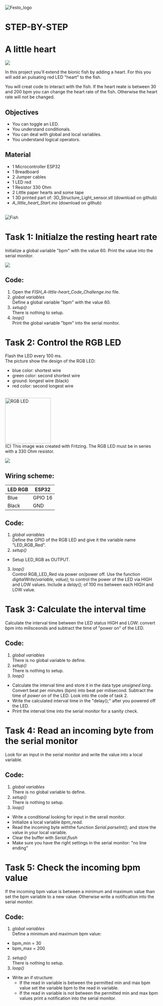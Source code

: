 ![Festo_logo](../../Image/Logo_Festo.png)
# STEP-BY-STEP
# A little heart
![](../../Image/Fish_Level1_A_little_heart_finale.jpg)

In this project you'll extend the bionic fish by adding a heart. For this you will add an pulsating red LED "heart" to the fish.

You will creat code to interact with the fish. If the heart reate is between 30 and 200 bpm you can change the heart rate of the fish. Otherwise the heart rate will not be changed.

## Objectives
* You can toggle an LED.
* You understand conditionals.
* You can deal with global and local variables.
* You understand logical operators.

## Material 
* 1 Microcontroller ESP32
* 1 Breadboard
* 2 Jumper cables
* 1 LED red 
* 1 Resistor 330 Ohm
* 2 Little paper hearts and some tape
* 1 3D printed part of: 3D_Structure_Light_sensor.stl (download on github)
* *A_little_heart_Start.ino* (download on github)

<br> ![Fish](../../Image/Fish_Level1_A_little_heart_Task0.jpg)

# Task 1: Initialze the resting heart rate
Initialize a global variable "bpm" with the value 60. Print the value into the serial monitor.

![](../../Image/Fish_Level1_A_little_heart_Task1.jpg)

## Code:
1. Open the *FISH_A-little-heart_Code_Challenge.ino* file.<br>
2. *global variables*
<br>Define a global variable "bpm" with the value 60. 
3. *setup()*
<br>There is nothing to setup.
4. *loop()*
<br>Print the global variable "bpm" into the serial monitor.

# Task 2: Control the RGB LED 
Flash the LED every 100 ms.
<br> The picture show the design of the RGB LED:
* blue color: shortest wire 
* green color: second shortest wire
* ground: longest wire (black)
* red color: second longest wire
  
<br><img src="../../Image/LED_RGB.PNG" alt="RGB LED" width="150"/> <br>(C) This image was created with Fritzing.
The RGB LED must be in series with a 330 Ohm resistor.

![](../../Image/Fish_Level1_A_little_heart_Task2.jpg)

## Wiring scheme:
LED RGB| ESP32 
------------ | -------------
Blue | GPIO 16 
Black | GND

## Code:
1. *global variables*
<br>Define the GPIO of the RGB LED and give it the variable name "LED_RGB_Red".
2. *setup()*
* Setup LED_RGB as OUTPUT.
3. *loop()*
<br>Control RGB_LED_Red via power on/power off. Use the function *digitalWrite(variable, value);* to control the power of the LED via HIGH and LOW values. Include a *delay();* of 100 ms between each HIGH and LOW value.

# Task 3: Calculate the interval time
Calculate the interval time between the LED status HIGH and LOW: convert bpm into milisceonds and subtract the time of "power on" of the LED.

## Code:
1. *global variables*
<br> There is no global variable to define.
2. *setup()*
<br> There is nothing to setup.
3. *loop()*
* Calculate the interval time and store it in the data type *unsigned long*. Convert beat per minutes (bpm) into beat per milisecond. Subtract the time of *power on* of the LED. Look into the code of task 2.
* Write the calculated interval time in the "delay();" after you powered off the LED.
* Print the interval time into the serial monitor for a sanity check.

# Task 4: Read an incoming byte from the serial monitor
Look for an input in the serial monitor and write the value into a local variable.

## Code:
1. *global variables*
<br> There is no global variable to define.
2. *setup()*
<br> There is nothing to setup.
3. *loop()*
* Write a conditional looking for input in the serail monitor.
* Initialize a local variable *bpm_read*.
* Read the incoming byte withthe function *Serial.parseInt();* and store the value in your local variable.
* Clear the buffer with *Serial.flush*
* Make sure you have the right settings in the serial monitor: "no line ending"

# Task 5: Check the incoming bpm value
If the incoming bpm value is between a minimum and maximum value than set the bpm variable to a new value. Otherwise write a notification into the serial monitor.

## Code:
1. *global variables*
<br> Define a minimum and maximum bpm value:
* bpm_min = 30
* bpm_max = 200
2. *setup()*
<br> There is nothing to setup.
3. *loop()*
* Write an if structure: 
	* If the read in variable is between the permitted min and max bpm value set the variable bpm to the read in variable.
    * If the read in variable is not between the permitted min and max bpm values print a notification into the serial monitor.